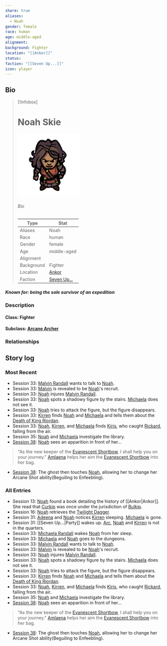 ```yaml
---
share: true
aliases:
  - Noah
gender: female
race: human
age: middle-aged
alignment: 
background: Fighter
location: "[[Ankor]]"
status: 
faction: "[[Seven Up...]]"
icon: player
---
```

## Bio
> [!infobox]
> # Noah Skie
> ![cover hsmall](../zzz_attachments/Noah.png)
> ###### Bio
> | Type | Stat |
> | ---- | ---- |
> | Aliases | Noah|
> | Race| human |
> | Gender| female|
> | Age | middle-aged|
> | Alignment|| 
> | Background| Fighter|
> | Location|  [Ankor](../Locations/Settlements/Ankor.md)|
> | Faction| [Seven Up...](../Factions/Seven%20Up....md)| 
##### Known for: being the sole survivor of an expedition
### Description
#### Class: Fighter
#### Subclass: [Arcane Archer](https://dnd5e.wikidot.com/fighter:arcane-archer)
### Relationships
## Story log
### Most Recent
- Session 33: [Malvin Randall](Malvin%20Randall.md) wants to talk to [Noah](Noah%20Skie.md).
- Session 33: [Malvin](Malvin%20Randall.md) is revealed to be [Noah](Noah%20Skie.md)'s recruit.
- Session 33: [Noah](Noah%20Skie.md) injures [Malvin Randall](Malvin%20Randall.md).
- Session 33: [Noah](Noah%20Skie.md) spots a shadowy figure by the stairs. [Michaela](Michaela%20Randall.md) does not see it.
- Session 33: [Noah](Noah%20Skie.md) tries to attack the figure, but the figure disappears.
- Session 33: [Kirren](Kirren%20Acquermann.md) finds [Noah](Noah%20Skie.md) and [Michaela](Michaela%20Randall.md) and tells them about the [Death of King Riordan](Death%20of%20King%20Riordan.md).
- Session 33: [Noah](Noah%20Skie.md), [Kirren](Kirren%20Acquermann.md), and [Michaela](Michaela%20Randall.md) finds [Kiris](Kiris%20Acquermann.md), who caught [Rickard](Rickard%20Kyp.md), falling from the air.
- Session 35: [Noah](Noah%20Skie.md) and [Michaela](Michaela%20Randall.md) investigate the library.
- [Session 38](../Session%20Log/Session%2038.md): [Noah](Noah%20Skie.md) sees an apparition in front of her...
>"As the new keeper of the [Evanescent Shortbow](Evanescent%20Shortbow.md), I shall help you on your journey." [Amlaena](Amlaena%20Gustkil.md) helps her aim the [Evanescent Shortbow](Evanescent%20Shortbow.md) into her bag.
- [Session 38](../Session%20Log/Session%2038.md): The ghost then touches [Noah](Noah%20Skie.md), allowing her to change her Arcane Shot ability(Beguiling to Enfeebling).

### All Entries
- Session 13: [Noah](Noah%20Skie.md) found a book detailing the history of [[Ankor|Ankor]]. She read that [Curkip](Curkip.md) was once under the jurisdiction of [Bulkip](Bulkip.md).
- Session 16: [Noah](Noah%20Skie.md) retrieves the [Twilight Dagger](Twilight%20Dagger.md).
- Session 31: [Adeena](Adeena%20Oberon.md) and [Noah](Noah%20Skie.md) notices [Kirren](Kirren%20Acquermann.md) sleeping. [Michaela](Michaela%20Randall.md) is gone.
- Session 31: [[Seven Up...|Party]] wakes up. [Arc](Arc.md), [Noah](Noah%20Skie.md) and [Kirren](Kirren%20Acquermann.md) is not in the quarters.
- Session 33: [Michaela Randall](Michaela%20Randall.md) wakes [Noah](Noah%20Skie.md) from her sleep.
- Session 33: [Michaela](Michaela%20Randall.md) and [Noah](Noah%20Skie.md) goes to the dungeons.
- Session 33: [Malvin Randall](Malvin%20Randall.md) wants to talk to [Noah](Noah%20Skie.md).
- Session 33: [Malvin](Malvin%20Randall.md) is revealed to be [Noah](Noah%20Skie.md)'s recruit.
- Session 33: [Noah](Noah%20Skie.md) injures [Malvin Randall](Malvin%20Randall.md).
- Session 33: [Noah](Noah%20Skie.md) spots a shadowy figure by the stairs. [Michaela](Michaela%20Randall.md) does not see it.
- Session 33: [Noah](Noah%20Skie.md) tries to attack the figure, but the figure disappears.
- Session 33: [Kirren](Kirren%20Acquermann.md) finds [Noah](Noah%20Skie.md) and [Michaela](Michaela%20Randall.md) and tells them about the [Death of King Riordan](Death%20of%20King%20Riordan.md).
- Session 33: [Noah](Noah%20Skie.md), [Kirren](Kirren%20Acquermann.md), and [Michaela](Michaela%20Randall.md) finds [Kiris](Kiris%20Acquermann.md), who caught [Rickard](Rickard%20Kyp.md), falling from the air.
- Session 35: [Noah](Noah%20Skie.md) and [Michaela](Michaela%20Randall.md) investigate the library.
- [Session 38](../Session%20Log/Session%2038.md): [Noah](Noah%20Skie.md) sees an apparition in front of her...
>"As the new keeper of the [Evanescent Shortbow](Evanescent%20Shortbow.md), I shall help you on your journey." [Amlaena](Amlaena%20Gustkil.md) helps her aim the [Evanescent Shortbow](Evanescent%20Shortbow.md) into her bag.
- [Session 38](../Session%20Log/Session%2038.md): The ghost then touches [Noah](Noah%20Skie.md), allowing her to change her Arcane Shot ability(Beguiling to Enfeebling).
